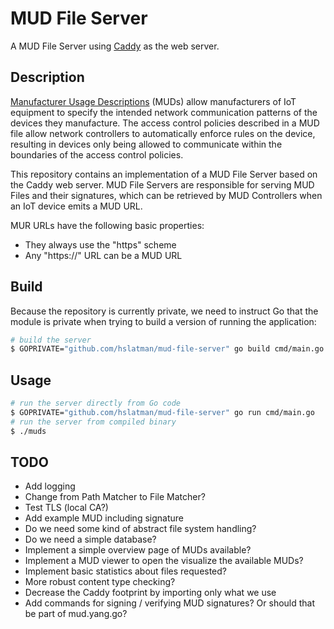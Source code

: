# MUD File Server

A MUD File Server using [Caddy](https://caddyserver.com/) as the web server.

## Description

[Manufacturer Usage Descriptions](https://www.rfc-editor.org/rfc/rfc8520) (MUDs) allow manufacturers of IoT equipment to specify the intended network communication patterns of the devices they manufacture. 
The access control policies described in a MUD file allow network controllers to automatically enforce rules on the device, resulting in devices only being allowed to communicate within the boundaries of the access control policies.

This repository contains an implementation of a MUD File Server based on the Caddy web server.
MUD File Servers are responsible for serving MUD Files and their signatures, which can be retrieved by MUD Controllers when an IoT device emits a MUD URL.

MUR URLs have the following basic properties:

* They always use the "https" scheme
* Any "https://" URL can be a MUD URL

## Build

Because the repository is currently private, we need to instruct Go that the module is private when trying to build a version of running the application:

```bash
# build the server 
$ GOPRIVATE="github.com/hslatman/mud-file-server" go build cmd/main.go -o muds
```

## Usage

```bash
# run the server directly from Go code
$ GOPRIVATE="github.com/hslatman/mud-file-server" go run cmd/main.go
# run the server from compiled binary
$ ./muds
```

## TODO

* Add logging
* Change from Path Matcher to File Matcher?
* Test TLS (local CA?)
* Add example MUD including signature
* Do we need some kind of abstract file system handling?
* Do we need a simple database?
* Implement a simple overview page of MUDs available?
* Implement a MUD viewer to open the visualize the available MUDs?
* Implement basic statistics about files requested?
* More robust content type checking?
* Decrease the Caddy footprint by importing only what we use
* Add commands for signing / verifying MUD signatures? Or should that be part of mud.yang.go?